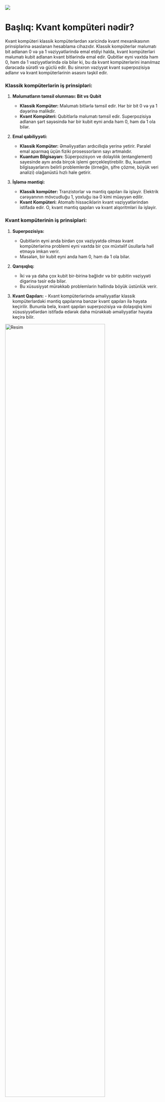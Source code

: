 ![](../img/kvant-1.avif)

# Başlıq: Kvant kompüteri nədir?

Kvant kompüteri klassik kompüterlərdən xaricində kvant mexanikasının prinsiplərinə əsaslanan hesablama cihazıdır. Klassik kompüterlər məlumatı bit adlanan 0 və ya 1 vəziyyətlərində emal etdiyi halda, kvant kompüterləri məlumatı kubit adlanan kvant bitlərində emal edir. Qubitlər eyni vaxtda həm 0, həm də 1 vəziyyətlərində ola bilər ki, bu da kvant kompüterlərini inanılmaz dərəcədə sürətli və güclü edir. Bu sinxron vəziyyət kvant superpozisiya adlanır və kvant kompüterlərinin əsasını təşkil edir.

### Klassik kompüterlərin iş prinsipləri:

1. **Məlumatların təmsil olunması: Bit vs Qubit**
    - **Klassik Kompüter:** Məlumatı bitlərlə təmsil edir. Hər bir bit 0 və ya 1 dəyərinə malikdir.
    - **Kvant Kompüteri:** Qubitlərlə məlumatı təmsil edir. Superpozisiya adlanan şərt sayəsində hər bir kubit eyni anda həm 0, həm də 1 ola bilər.
  
2. **Emal qabiliyyəti:**
   - **Klassik Kompüter:** Əməliyyatları ardıcıllıqla yerinə yetirir. Paralel emal aparmaq üçün fiziki prosessorların sayı artmalıdır. 
   - **Kuantum Bilgisayarı:** Süperpozisyon ve dolaylılık (entanglement) sayesinde aynı anda birçok işlemi gerçekleştirebilir. Bu, kuantum bilgisayarlarını belirli problemlerde (örneğin, şifre çözme, büyük veri analizi) olağanüstü hızlı hale getirir.

3. **İşləmə məntiqi:**
   - **Klassik kompüter:** Tranzistorlar və məntiq qapıları ilə işləyir. Elektrik cərəyanının mövcudluğu 1, yoxluğu isə 0 kimi müəyyən edilir.
   - **Kvant Kompüteri:** Atomaltı hissəciklərin kvant vəziyyətlərindən istifadə edir. O, kvant məntiq qapıları və kvant alqoritmləri ilə işləyir.

### Kvant kompüterinin iş prinsipləri:

1. **Superpozisiya:**
    - Qubitlərin eyni anda birdən çox vəziyyətdə olması kvant kompüterlərinə problemi eyni vaxtda bir çox müxtəlif üsullarla həll etməyə imkan verir.
    - Məsələn, bir kubit eyni anda həm 0, həm də 1 ola bilər.
    
2. **Qarışıqlıq:**
    - İki və ya daha çox kubit bir-birinə bağlıdır və bir qubitin vəziyyəti digərinə təsir edə bilər.
    - Bu xüsusiyyət mürəkkəb problemlərin həllində böyük üstünlük verir.

3. **Kvant Qapıları:**
       - Kvant kompüterlərində əməliyyatlar klassik kompüterlərdəki məntiq qapılarına bənzər kvant qapıları ilə həyata keçirilir. Bununla belə, kvant qapıları superpozisiya və dolaşıqlıq kimi xüsusiyyətlərdən istifadə edərək daha mürəkkəb əməliyyatlar həyata keçirə bilir.

<img src="../img/kvant-2.avif" alt="Resim" width="80%"/>

### Klassik və Kvant Kompüterlərin İstifadə Sahələri:

- **Klassik Kompüter İstifadə Sahələri:**
1. Gündəlik tapşırıqlar (ofis proqramları, internet istifadəsi)
2. Oyunlar
3. Qrafik və video emal

- **Kvant Kompüter İstifadə Sahələri:**
1. Dərman inkişafı (molekulyar simulyasiyalar)
2. Süni intellekt və maşın öyrənməsi
3. Şifrələmə və kibertəhlükəsizlik
4. Maliyyə təhlili və optimallaşdırma
5. Astrofizika və kainat simulyasiyaları

### Nəticə:

Kvant kompüterləri klassik kompüterlərlə müqayisədə çox fərqli hesablama paradiqması təklif edir. Kvant mexanikasının prinsiplərinə əsaslanan bu qurğular superpozisiya və dolaşıqlıq kimi xüsusiyyətləri olan müəyyən problemlərin həllində qeyri-adi potensiala malikdir. Lakin bu texnologiyanın inkişafı üçün qeyri-sabitlik və infrastruktur tələbləri kimi çətinlikləri aradan qaldırmaq lazımdır.

Kvant kompüterləri klassik kompüterləri tamamilə əvəz etməsə də, mürəkkəb məsələlərin həllində tamamlayıcı rol oynayacaq. Dərman inkişafı, süni intellekt, şifrələmə və maliyyə analizi kimi sahələrdə inqilab edəcəyi gözlənilən bu texnologiya elm və texnologiya dünyasında yeni bir dövrün qapısını açır.

Bu kontekstdə kvant kompüterlərinin effektiv istifadəsi həm proqram təminatı, həm də aparat sahəsindəki irəliləyişlərdən asılıdır. Kvant texnologiyası gündəlik həyatımızda öz yerini tutduqca gələcək daha sürətli və səmərəli hesablamalar dünyasına doğru irəliləyəcək.

[**_by knvmrt_**](https://github.com/knvmrt)